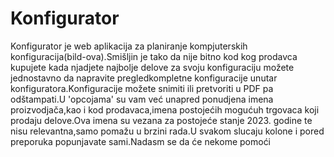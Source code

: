 # Konfigurator
Konfigurator je web aplikacija za planiranje kompjuterskih konfiguracija(bild-ova).Smišljin je tako da nije bitno kod kog prodavca kupujete kada njadjete najbolje delove za svoju konfiguraciju možete jednostavno da napravite pregledkompletne konfiguracije unutar konfiguratora.Konfiguracije možete snimiti ili pretvoriti u PDF pa odštampati.U 'opcojama' su vam već unapred ponudjena imena proizvodjača,kao i kod prodavaca,imena postojećih mogućuh trgovaca koji prodaju delove.Ova imena su vezana za postojeće stanje 2023. godine te nisu relevantna,samo pomažu u brzini rada.U svakom slucaju kolone i pored preporuka popunjavate sami.Nadasm se da će nekome pomoći
